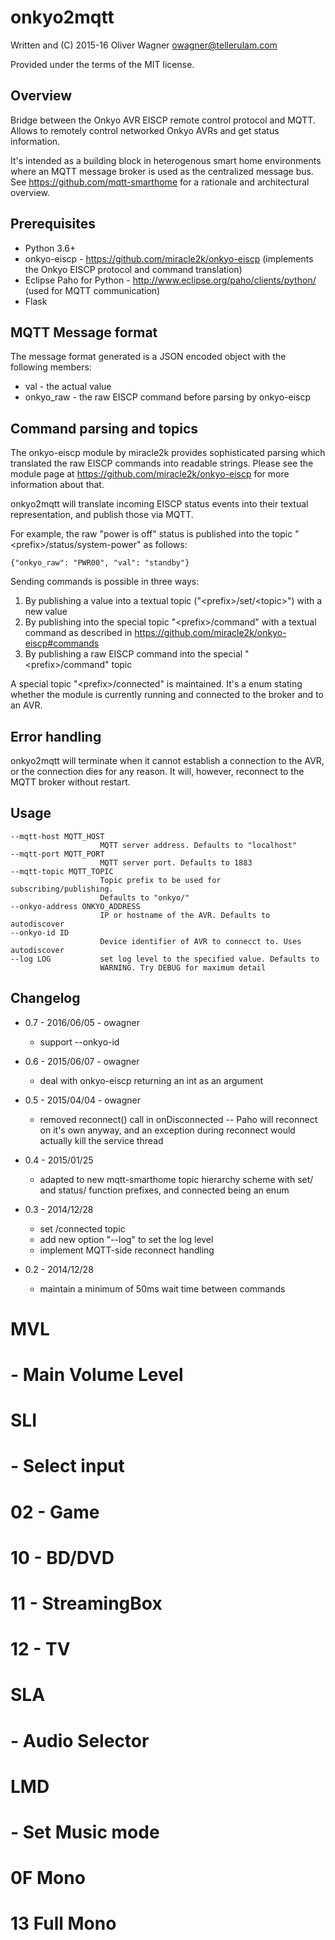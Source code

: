 onkyo2mqtt
==========

  Written and (C) 2015-16 Oliver Wagner <owagner@tellerulam.com> 
  
  Provided under the terms of the MIT license.

Overview
--------
Bridge between the Onkyo AVR EISCP remote control protocol and MQTT.
Allows to remotely control networked Onkyo AVRs and get status
information.

It's intended as a building block in heterogenous smart home environments where 
an MQTT message broker is used as the centralized message bus. See 
https://github.com/mqtt-smarthome for a rationale and architectural overview.


Prerequisites
-------------
* Python 3.6+
* onkyo-eiscp - https://github.com/miracle2k/onkyo-eiscp (implements
  the Onkyo EISCP protocol and command translation)
* Eclipse Paho for Python - http://www.eclipse.org/paho/clients/python/
  (used for MQTT communication)
* Flask


MQTT Message format
--------------------
The message format generated is a JSON encoded object with the following members:

* val - the actual value
* onkyo_raw - the raw EISCP command before parsing by onkyo-eiscp  


Command parsing and topics
--------------------------
The onkyo-eiscp module by miracle2k provides sophisticated parsing which
translated the raw EISCP commands into readable strings. Please see the
module page at https://github.com/miracle2k/onkyo-eiscp for more
information about that.

onkyo2mqtt will translate incoming EISCP status events into their
textual representation, and publish those via MQTT.

For example, the raw "power is off" status is published into 
the topic "\<prefix\>/status/system-power" as follows:

    {"onkyo_raw": "PWR00", "val": "standby"}

Sending commands is possible in three ways:

1. By publishing a value into a textual topic ("\<prefix\>/set/\<topic\>") with a new value
2. By publishing into the special topic "\<prefix\>/command" with a
textual command as described in https://github.com/miracle2k/onkyo-eiscp#commands
3. By publishing a raw EISCP command into the special "\<prefix\>/command" topic

A special topic "\<prefix\>/connected" is maintained. It's a enum
stating whether the module is currently running and connected to the broker
and to an AVR.


Error handling
--------------
onkyo2mqtt will terminate when it cannot establish a connection to the AVR,
or the connection dies for any reason. It will, however, reconnect to
the MQTT broker without restart.


Usage
-----

    --mqtt-host MQTT_HOST
                        MQTT server address. Defaults to "localhost"
    --mqtt-port MQTT_PORT
                        MQTT server port. Defaults to 1883
    --mqtt-topic MQTT_TOPIC
                        Topic prefix to be used for subscribing/publishing.
                        Defaults to "onkyo/"
    --onkyo-address ONKYO_ADDRESS
                        IP or hostname of the AVR. Defaults to autodiscover
	--onkyo-id ID
						Device identifier of AVR to connecct to. Uses autodiscover
    --log LOG           set log level to the specified value. Defaults to
                        WARNING. Try DEBUG for maximum detail                        
                        
Changelog
---------
* 0.7 - 2016/06/05 - owagner
  - support --onkyo-id

* 0.6 - 2015/06/07 - owagner
  - deal with onkyo-eiscp returning an int as an argument

* 0.5 - 2015/04/04 - owagner
  - removed reconnect() call in onDisconnected -- Paho will reconnect on it's own
  anyway, and an exception during reconnect would actually kill the service
  thread

* 0.4 - 2015/01/25
  - adapted to new mqtt-smarthome topic hierarchy scheme with set/ and
    status/ function prefixes, and connected being an enum

* 0.3 - 2014/12/28
  - set <prefix>/connected topic
  - add new option "--log" to set the log level
  - implement MQTT-side reconnect handling

* 0.2 - 2014/12/28
  - maintain a minimum of 50ms wait time between commands
  




# MVL
#  - Main Volume Level

# SLI
#  - Select input
#    02 - Game
#    10 - BD/DVD
#    11 - StreamingBox
#    12 - TV

# SLA
#  - Audio Selector

# LMD
#  - Set Music mode
#    0F Mono
#    13 Full Mono
